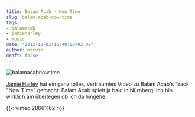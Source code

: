 ```yaml
---
title: Balam Acab - Now Time
slug: balam-acab-now-time
tags:
- balamacab
- jamieharley
- music
date: "2012-10-02T15:49:00+02:00"
author: marvin
draft: false
---
```

![balamacabnowtime](/images/balamacabnowtime.jpg)

[Jamie Harley](http://jamieharley.tumblr.com/) hat ein ganz tolles,
verträumtes Video zu Balam Acab's Track "Now Time" gemacht. Balam Acab
spielt ja bald in Nürnberg. Ich bin wirklich am überlegen ob ich da
hingehe.

{{< vimeo 28661162 >}}